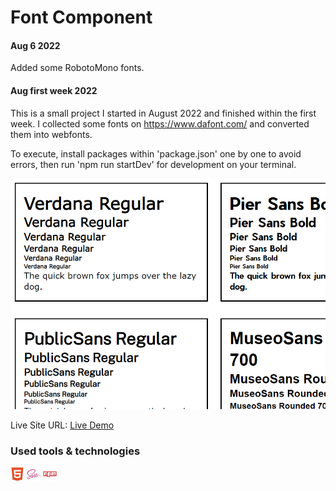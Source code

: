 # Font Component

#### Aug 6 2022
Added some RobotoMono fonts.

#### Aug first week 2022
This is a small project I started in August 2022 and finished within the first week. I collected some fonts on https://www.dafont.com/ and converted them into webfonts.

To execute, install packages within 'package.json' one by one to avoid errors, then run 'npm run startDev' for development on your terminal.

![](project-preview.jpg)

Live Site URL: [Live Demo](https://kennyestrella-snippets-font-component.netlify.app/)

### Used tools & technologies
<img width="22px" src="html5-plain.svg"> <img width="22px" src="sass-original.svg"> <img width="22px" src="npm-original-wordmark.svg">